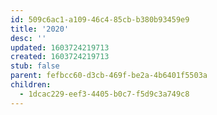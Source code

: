 ```yaml
---
id: 509c6ac1-a109-46c4-85cb-b380b93459e9
title: '2020'
desc: ''
updated: 1603724219713
created: 1603724219713
stub: false
parent: fefbcc60-d3cb-469f-be2a-4b6401f5503a
children:
  - 1dcac229-eef3-4405-b0c7-f5d9c3a749c8
---
```



